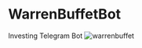 # WarrenBuffetBot
Investing Telegram Bot
![warrenbuffet](https://user-images.githubusercontent.com/75687988/136195368-22d9beae-103d-4617-92b3-e233d8475388.png)
